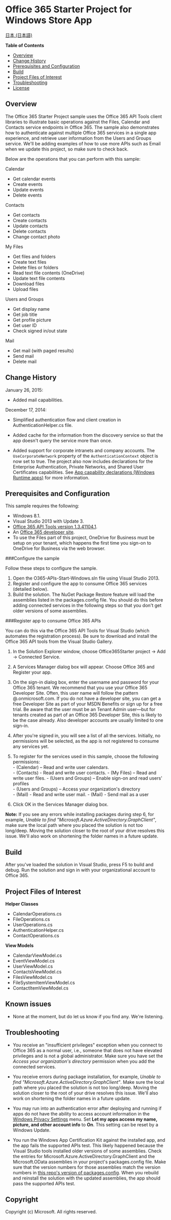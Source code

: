 # Office 365 Starter Project for Windows Store App #

[日本 (日本語)](https://github.com/OfficeDev/O365-Windows-Start/blob/master/loc/README-ja.md)


**Table of Contents**

- [Overview](#overview)
- [Change History](#changehistory)
- [Prerequisites and Configuration](#prerequisites)
- [Build](#build)
- [Project Files of Interest](#project)
- [Troubleshooting](#troubleshooting)
- [License](https://github.com/OfficeDev/Office-365-APIs-Starter-Project-for-Windows/blob/master/LICENSE.txt)

## Overview ##

The Office 365 Starter Project sample uses the Office 365 API Tools client libraries to illustrate basic operations against the Files, Calendar and Contacts service endpoints in Office 365.
The sample also demonstrates how to authenticate against multiple Office 365 services in a single app experience, and retrieve user information from the Users and Groups service.
We'll be adding examples of how to use more APIs such as Email when we update this project, so make sure to check back.

Below are the operations that you can perform with this sample:

Calendar  
  - Get calendar events  
  - Create events  
  - Update events  
  - Delete events  

Contacts  
  - Get contacts  
  - Create contacts  
  - Update contacts  
  - Delete contacts  
  - Change contact photo  

My Files  
  - Get files and folders  
  - Create text files  
  - Delete files or folders  
  - Read text file contents (OneDrive)  
  - Update text file contents  
  - Download files  
  - Upload files  

Users and Groups  
  - Get display name  
  - Get job title  
  - Get profile picture  
  - Get user ID  
  - Check signed in/out state  
	
Mail  
  - Get mail (with paged results)  
  - Send mail  
  - Delete mail  

<a name="changehistory"></a>
## Change History ##
January 26, 2015:

- Added mail capabilities.


December 17, 2014:

- Simplified authentication flow and client creation in AuthenticationHelper.cs file.

- Added cache for the information from the discovery service so that the app doesn't query the service more than once.

- Added support for corporate intranets and company accounts. The `UseCorporateNetwork` property of the `AuthenticationContext` object is now set to true. The project also now includes declarations for the Enterprise Authentication, Private Networks, and Shared User Certificates capabilities. See [App capability declarations (Windows Runtime apps)](http://aka.ms/vaha2s) for more information.

<a name="prerequisites"></a>

## Prerequisites and Configuration ##

This sample requires the following:  

  - Windows 8.1.  
  - Visual Studio 2013 with Update 3.  
  - [Office 365 API Tools version 1.3.41104.1](http://aka.ms/k0534n).  
  - An [Office 365 developer site](http://aka.ms/ro9c62).  
  - To use the Files part of this project, OneDrive for Business must be setup on your tenant, which happens the first time you sign-on to OneDrive for Business via the web browser.

###Configure the sample

Follow these steps to configure the sample.

   1. Open the O365-APIs-Start-Windows.sln file using Visual Studio 2013.
   2. Register and configure the app to consume Office 365 services (detailed below).
   3. Build the solution. The NuGet Package Restore feature will load the assemblies listed in the packages.config file. You should do this before adding connected services in the following steps so that you don't get older versions of some assemblies.

###Register app to consume Office 365 APIs

You can do this via the Office 365 API Tools for Visual Studio (which automates the registration process). Be sure to download and install the Office 365 API tools from the Visual Studio Gallery.

   1. In the Solution Explorer window, choose Office365Starter project -> Add -> Connected Service.
   2. A Services Manager dialog box will appear. Choose Office 365 and Register your app.
   3. On the sign-in dialog box, enter the username and password for your Office 365 tenant. We recommend that you use your Office 365 Developer Site. Often, this user name will follow the pattern <your-name>@<tenant-name>.onmicrosoft.com. If you do not have a developer site, you can get a free Developer Site as part of your MSDN Benefits or sign up for a free trial. Be aware that the user must be an Tenant Admin user—but for tenants created as part of an Office 365 Developer Site, this is likely to be the case already. Also developer accounts are usually limited to one sign-in.
   4. After you're signed in, you will see a list of all the services. Initially, no permissions will be selected, as the app is not registered to consume any services yet. 
   5. To register for the services used in this sample, choose the following permissions:  
   	- (Calendar) – Read and write user calendars.  
	- (Contacts) - Read and write user contacts. 
	- (My Files) – Read and write user files.
	- (Users and Groups) – Enable sign-on and read users' profiles  
	- (Users and Groups) – Access your organization's directory  
	- (Mail) - Read and write user mail.
	- (Mail) - Send mail as a user
  
   6. Click OK in the Services Manager dialog box.

**Note:** If you see any errors while installing packages during step 6, for example, *Unable to find "Microsoft.Azure.ActiveDirectory.GraphClient"*, make sure the local path where you placed the solution is not too long/deep. Moving the solution closer to the root of your drive resolves this issue. We'll also work on shortening the folder names in a future update.      

## Build ##

After you've loaded the solution in Visual Studio, press F5 to build and debug.
Run the solution and sign in with your organizational account to Office 365.

<a name="project"></a>
## Project Files of Interest ##

**Helper Classes**  
   - CalendarOperations.cs  
   - FileOperations.cs  
   - UserOperations.cs  
   - AuthenticationHelper.cs  
   - ContactOperations.cs  

**View Models**  
   - CalendarViewModel.cs  
   - EventViewModel.cs  
   - UserViewModel.cs  
   - ContactsViewModel.cs  
   - FilesViewModel.cs  
   - FileSystemItemViewModel.cs  
   - ContactItemViewModel.cs  

## Known issues ##



- None at the moment, but do let us know if you find any. We're listening. 

## Troubleshooting ##



- You receive an "insufficient privileges" exception when you connect to Office 365 as a normal user, i.e., someone that does not have elevated privileges and is not a global administrator. Make sure you have set the *Access your organization's directory* permission when you add the connected services.




- You receive errors during package installation, for example, *Unable to find "Microsoft.Azure.ActiveDirectory.GraphClient"*. Make sure the local path where you placed the solution is not too long/deep. Moving the solution closer to the root of your drive resolves this issue. We'll also work on shortening the folder names in a future update.  



- You may run into an authentication error after deploying and running if apps do not have the ability to access account information in the [Windows Privacy Settings](http://aka.ms/gqqx6p) menu. Set **Let my apps access my name, picture, and other account info** to **On**. This setting can be reset by a Windows Update. 

- You run the Windows App Certification Kit against the installed app, and the app fails the supported APIs test. This likely happened because the Visual Studio tools installed older versions of some assemblies. Check the entries for Microsoft.Azure.ActiveDirectory.GraphClient and the Microsoft.OData assemblies in your project's packages.config file. Make sure that the version numbers for those assemblies match the version numbers in [this repo's version of packages.config](https://github.com/OfficeDev/O365-Windows-Start/blob/master/Office365StarterProject/packages.config). When you rebuild and reinstall the solution with the updated assemblies, the app should pass the supported APIs test.


## Copyright ##

Copyright (c) Microsoft. All rights reserved.

